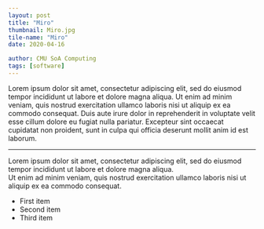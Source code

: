 ```yaml
---
layout: post
title: "Miro"
thumbnail: Miro.jpg
tile-name: "Miro"
date: 2020-04-16

author: CMU SoA Computing
tags: [software]
---
```


Lorem ipsum dolor sit amet, consectetur adipiscing elit, sed do eiusmod tempor incididunt ut labore et dolore magna aliqua. Ut enim ad minim veniam, quis nostrud exercitation ullamco laboris nisi ut aliquip ex ea commodo consequat. Duis aute irure dolor in reprehenderit in voluptate velit esse cillum dolore eu fugiat nulla pariatur. Excepteur sint occaecat cupidatat non proident, sunt in culpa qui officia deserunt mollit anim id est laborum.
 
---

Lorem ipsum dolor sit amet, consectetur adipiscing elit, sed do eiusmod tempor incididunt ut labore et dolore magna aliqua. 
<br>
Ut enim ad minim veniam, quis nostrud exercitation ullamco laboris nisi ut aliquip ex ea commodo consequat. 

- First item
- Second item
- Third item

